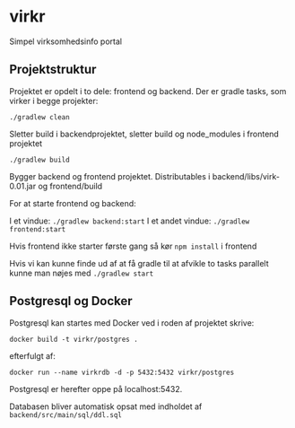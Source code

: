 # virkr
Simpel virksomhedsinfo portal

## Projektstruktur
Projektet er opdelt i to dele: frontend og backend. Der er gradle tasks, som virker i begge projekter:

    ./gradlew clean

Sletter build i backendprojektet, sletter build og node_modules i frontend projektet

    ./gradlew build

Bygger backend og frontend projektet. Distributables i backend/libs/virk-0.01.jar og frontend/build

For at starte frontend og backend:

I et vindue: `./gradlew backend:start`
I et andet vindue: `./gradlew frontend:start`      

Hvis frontend ikke starter første gang så kør `npm install` i frontend  

Hvis vi kan kunne finde ud af at få gradle til at afvikle to tasks parallelt kunne man nøjes med `./gradlew start` 


## Postgresql og Docker
Postgresql kan startes med Docker ved i roden af projektet skrive:

    docker build -t virkr/postgres .

efterfulgt af:

    docker run --name virkrdb -d -p 5432:5432 virkr/postgres

Postgresql er herefter oppe på localhost:5432.

Databasen bliver automatisk opsat med indholdet af `backend/src/main/sql/ddl.sql`        
